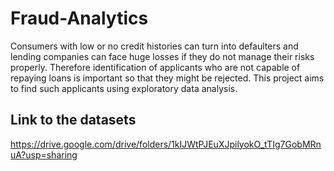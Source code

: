 # Fraud-Analytics

Consumers with low or no credit histories can turn into defaulters and lending companies can face huge losses if they do not manage their risks properly. Therefore identification of applicants who are not capable of repaying loans is important so that they might be rejected. This project aims to find such applicants using exploratory data analysis.

## Link to the datasets 

https://drive.google.com/drive/folders/1kIJWtPJEuXJpilyokO_tTIg7GobMRnuA?usp=sharing
